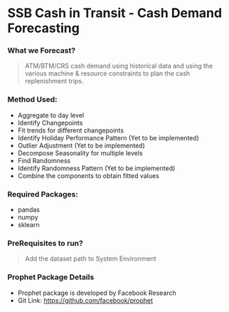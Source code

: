 # SSB Cash in Transit - Cash Demand Forecasting

### What we Forecast?
  > ATM/BTM/CRS cash demand using historical data and using the various machine & resource constraints to plan the cash replenishment trips.

### Method Used:
 * Aggregate to day level
 * Identify Changepoints
 * Fit trends for different changepoints
 * Identify Holiday Performance Pattern (Yet to be implemented)
 * Outlier Adjustment (Yet to be implemented)
 * Decompose Seasonality for multiple levels
 * Find Randomness
 * Identify Randomness Pattern (Yet to be implemented)
 * Combine the components to obtain fitted values

### Required Packages:
 * pandas
 * numpy
 * sklearn

### PreRequisites to run?
  > Add the dataset path to System Environment
  
### Prophet Package Details
 * Prophet package is developed by Facebook Research
 * Git Link: https://github.com/facebook/prophet
